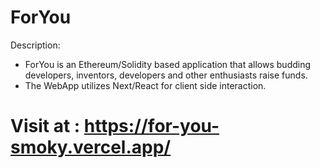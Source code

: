 # ForYou
Description:
* ForYou is an Ethereum/Solidity based application that allows budding developers, inventors, developers and other enthusiasts raise funds.
* The WebApp utilizes Next/React for client side interaction.

# Visit at : https://for-you-smoky.vercel.app/
